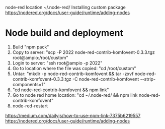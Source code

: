 node-red location ~/.node-red/
Installing custom package
https://nodered.org/docs/user-guide/runtime/adding-nodes

# Node build and deployment

1. Build "npm pack"
2. Copy to server: "scp -P 2022 node-red-contrib-komfovent-0.3.3.tgz root@ampio:/root/custom"
3. Login to server: "ssh root@ampio -p 2022"
4. Go to location where the file was copied: "cd /root/custom"
5. Untar: "mkdir -p node-red-contrib-komfovent && tar -zxvf node-red-contrib-komfovent-0.3.3.tgz -C node-red-contrib-komfovent --strip-components=1"
6. "cd node-red-contrib-komfovent && npm link"
7. Go to node red home location: "cd ~/.node-red/ && npm link node-red-contrib-komfovent"
8. node-red-restart

https://medium.com/dailyjs/how-to-use-npm-link-7375b6219557
https://nodered.org/docs/user-guide/runtime/adding-nodes
